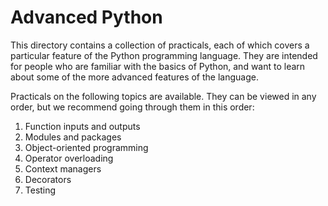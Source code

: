 Advanced Python
===============

This directory contains a collection of practicals, each of which covers a
particular feature of the Python programming language. They are intended for
people who are familiar with the basics of Python, and want to learn about
some of the more advanced features of the language.

Practicals on the following topics are available. They can be viewed in any
order, but we recommend going through them in this order:

1. Function inputs and outputs
2. Modules and packages
3. Object-oriented programming
4. Operator overloading
5. Context managers
6. Decorators
7. Testing
